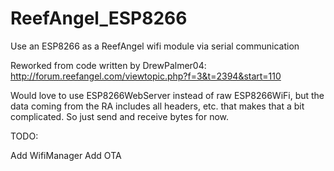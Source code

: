 # ReefAngel_ESP8266
Use an ESP8266 as a ReefAngel wifi module via serial communication

Reworked from code written by DrewPalmer04: http://forum.reefangel.com/viewtopic.php?f=3&t=2394&start=110

Would love to use ESP8266WebServer instead of raw ESP8266WiFi, but the data coming from the RA includes all headers, etc. that makes that a bit complicated. So just send and receive bytes for now.

TODO:

Add WifiManager
Add OTA
